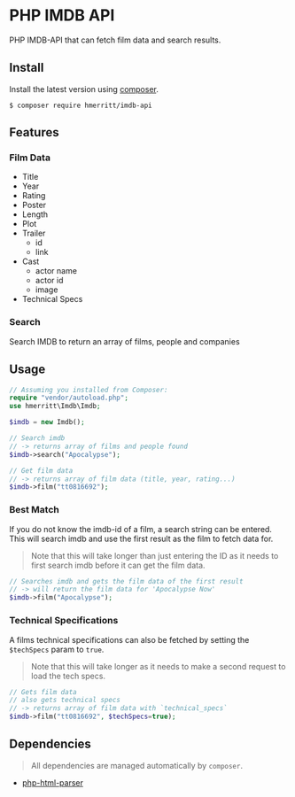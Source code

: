 # PHP IMDB API
PHP IMDB-API that can fetch film data and search results.


## Install
Install the latest version using [composer](https://getcomposer.org/).

```
$ composer require hmerritt/imdb-api
```


## Features

### Film Data
- Title
- Year
- Rating
- Poster
- Length
- Plot
- Trailer
  - id
  - link
- Cast
  - actor name
  - actor id
  - image
- Technical Specs

### Search
Search IMDB to return an array of films, people and companies


## Usage
```php
// Assuming you installed from Composer:
require "vendor/autoload.php";
use hmerritt\Imdb\Imdb;

$imdb = new Imdb();

// Search imdb
// -> returns array of films and people found
$imdb->search("Apocalypse");

// Get film data
// -> returns array of film data (title, year, rating...)
$imdb->film("tt0816692");
```

### Best Match
If you do not know the imdb-id of a film, a search string can be entered. This will search imdb and use the first result as the film to fetch data for.

> Note that this will take longer than just entering the ID as it needs to first search imdb before it can get the film data.

```php
// Searches imdb and gets the film data of the first result
// -> will return the film data for 'Apocalypse Now'
$imdb->film("Apocalypse");
```


### Technical Specifications
A films technical specifications can also be fetched by setting the `$techSpecs` param to `true`.

> Note that this will take longer as it needs to make a second request to load the tech specs.

```php
// Gets film data
// also gets technical specs
// -> returns array of film data with `technical_specs`
$imdb->film("tt0816692", $techSpecs=true);
```



## Dependencies
> All dependencies are managed automatically by `composer`.

- [php-html-parser](https://github.com/paquettg/php-html-parser)
